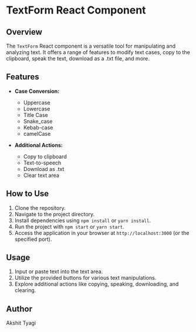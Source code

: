 # TextForm React Component

## Overview
The `TextForm` React component is a versatile tool for manipulating and analyzing text. It offers a range of features to modify text cases, copy to the clipboard, speak the text, download as a .txt file, and more.

## Features
- **Case Conversion:**
  - Uppercase
  - Lowercase
  - Title Case
  - Snake_case
  - Kebab-case
  - camelCase

- **Additional Actions:**
  - Copy to clipboard
  - Text-to-speech
  - Download as .txt
  - Clear text area

## How to Use
1. Clone the repository.
2. Navigate to the project directory.
3. Install dependencies using `npm install` or `yarn install`.
4. Run the project with `npm start` or `yarn start`.
5. Access the application in your browser at `http://localhost:3000` (or the specified port).

## Usage
1. Input or paste text into the text area.
2. Utilize the provided buttons for various text manipulations.
3. Explore additional actions like copying, speaking, downloading, and clearing.


## Author
Akshit Tyagi

